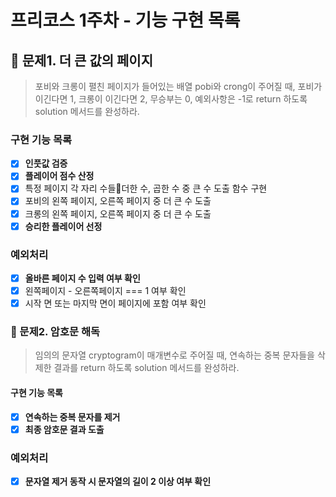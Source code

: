 # 프리코스 1주차 - 기능 구현 목록

## 🚀 문제1. 더 큰 값의 페이지

> 포비와 크롱이 펼친 페이지가 들어있는 배열 pobi와 crong이 주어질 때, 포비가 이긴다면 1, 크롱이 이긴다면 2, 무승부는 0, 예외사항은 -1로 return 하도록 solution 메서드를 완성하라.

### 구현 기능 목록

- [x] **인풋값 검증**
- [x] **플레이어 점수 산정**
- [x] 특정 페이지 각 자리 수들더한 수, 곱한 수 중 큰 수 도출 함수 구현
- [x] 포비의 왼쪽 페이지, 오른쪽 페이지 중 더 큰 수 도출
- [x] 크롱의 왼쪽 페이지, 오른쪽 페이지 중 더 큰 수 도출
- [x] **승리한 플레이어 선정**

### 예외처리

- [x] **올바른 페이지 수 입력 여부 확인**
- [x] 왼쪽페이지 - 오른쪽페이지 === 1 여부 확인
- [x] 시작 면 또는 마지막 면이 페이지에 포함 여부 확인

### 🚀 문제2. 암호문 해독

> 임의의 문자열 cryptogram이 매개변수로 주어질 때, 연속하는 중복 문자들을 삭제한 결과를 return 하도록 solution 메서드를 완성하라.

#### 구현 기능 목록

- [x] **연속하는 중복 문자를 제거**
- [x] **최종 암호문 결과 도출**

### 예외처리

- [x] **문자열 제거 동작 시 문자열의 길이 2 이상 여부 확인**

